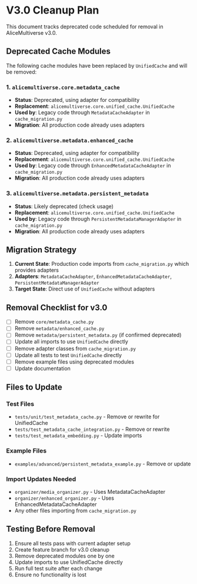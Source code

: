 # V3.0 Cleanup Plan

This document tracks deprecated code scheduled for removal in AliceMultiverse v3.0.

## Deprecated Cache Modules

The following cache modules have been replaced by `UnifiedCache` and will be removed:

### 1. `alicemultiverse.core.metadata_cache`
- **Status**: Deprecated, using adapter for compatibility
- **Replacement**: `alicemultiverse.core.unified_cache.UnifiedCache`
- **Used by**: Legacy code through `MetadataCacheAdapter` in `cache_migration.py`
- **Migration**: All production code already uses adapters

### 2. `alicemultiverse.metadata.enhanced_cache`
- **Status**: Deprecated, using adapter for compatibility
- **Replacement**: `alicemultiverse.core.unified_cache.UnifiedCache`
- **Used by**: Legacy code through `EnhancedMetadataCacheAdapter` in `cache_migration.py`
- **Migration**: All production code already uses adapters

### 3. `alicemultiverse.metadata.persistent_metadata`
- **Status**: Likely deprecated (check usage)
- **Replacement**: `alicemultiverse.core.unified_cache.UnifiedCache`
- **Used by**: Legacy code through `PersistentMetadataManagerAdapter` in `cache_migration.py`
- **Migration**: All production code already uses adapters

## Migration Strategy

1. **Current State**: Production code imports from `cache_migration.py` which provides adapters
2. **Adapters**: `MetadataCacheAdapter`, `EnhancedMetadataCacheAdapter`, `PersistentMetadataManagerAdapter`
3. **Target State**: Direct use of `UnifiedCache` without adapters

## Removal Checklist for v3.0

- [ ] Remove `core/metadata_cache.py`
- [ ] Remove `metadata/enhanced_cache.py`
- [ ] Remove `metadata/persistent_metadata.py` (if confirmed deprecated)
- [ ] Update all imports to use `UnifiedCache` directly
- [ ] Remove adapter classes from `cache_migration.py`
- [ ] Update all tests to test `UnifiedCache` directly
- [ ] Remove example files using deprecated modules
- [ ] Update documentation

## Files to Update

### Test Files
- `tests/unit/test_metadata_cache.py` - Remove or rewrite for UnifiedCache
- `tests/test_metadata_cache_integration.py` - Remove or rewrite
- `tests/test_metadata_embedding.py` - Update imports

### Example Files
- `examples/advanced/persistent_metadata_example.py` - Remove or update

### Import Updates Needed
- `organizer/media_organizer.py` - Uses MetadataCacheAdapter
- `organizer/enhanced_organizer.py` - Uses EnhancedMetadataCacheAdapter
- Any other files importing from `cache_migration.py`

## Testing Before Removal

1. Ensure all tests pass with current adapter setup
2. Create feature branch for v3.0 cleanup
3. Remove deprecated modules one by one
4. Update imports to use UnifiedCache directly
5. Run full test suite after each change
6. Ensure no functionality is lost